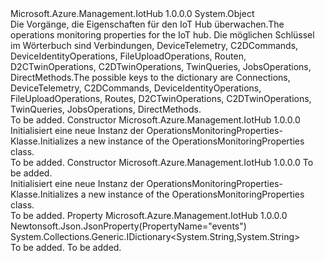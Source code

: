 <Type Name="OperationsMonitoringProperties" FullName="Microsoft.Azure.Management.IotHub.Models.OperationsMonitoringProperties">
  <TypeSignature Language="C#" Value="public class OperationsMonitoringProperties" />
  <TypeSignature Language="ILAsm" Value=".class public auto ansi beforefieldinit OperationsMonitoringProperties extends System.Object" />
  <TypeSignature Language="DocId" Value="T:Microsoft.Azure.Management.IotHub.Models.OperationsMonitoringProperties" />
  <TypeSignature Language="VB.NET" Value="Public Class OperationsMonitoringProperties" />
  <TypeSignature Language="F#" Value="type OperationsMonitoringProperties = class" />
  <AssemblyInfo>
    <AssemblyName>Microsoft.Azure.Management.IotHub</AssemblyName>
    <AssemblyVersion>1.0.0.0</AssemblyVersion>
  </AssemblyInfo>
  <Base>
    <BaseTypeName>System.Object</BaseTypeName>
  </Base>
  <Interfaces />
  <Docs>
    <summary>
            <span data-ttu-id="d6267-101">Die Vorgänge, die Eigenschaften für den IoT Hub überwachen.</span><span class="sxs-lookup"><span data-stu-id="d6267-101">The operations monitoring properties for the IoT hub.</span></span> <span data-ttu-id="d6267-102">Die möglichen Schlüssel im Wörterbuch sind Verbindungen, DeviceTelemetry, C2DCommands, DeviceIdentityOperations, FileUploadOperations, Routen, D2CTwinOperations, C2DTwinOperations, TwinQueries, JobsOperations, DirectMethods.</span><span class="sxs-lookup"><span data-stu-id="d6267-102">The possible keys to the dictionary are Connections, DeviceTelemetry, C2DCommands, DeviceIdentityOperations, FileUploadOperations, Routes, D2CTwinOperations, C2DTwinOperations, TwinQueries, JobsOperations, DirectMethods.</span></span>
            </summary>
    <remarks>To be added.</remarks>
  </Docs>
  <Members>
    <Member MemberName=".ctor">
      <MemberSignature Language="C#" Value="public OperationsMonitoringProperties ();" />
      <MemberSignature Language="ILAsm" Value=".method public hidebysig specialname rtspecialname instance void .ctor() cil managed" />
      <MemberSignature Language="DocId" Value="M:Microsoft.Azure.Management.IotHub.Models.OperationsMonitoringProperties.#ctor" />
      <MemberSignature Language="VB.NET" Value="Public Sub New ()" />
      <MemberType>Constructor</MemberType>
      <AssemblyInfo>
        <AssemblyName>Microsoft.Azure.Management.IotHub</AssemblyName>
        <AssemblyVersion>1.0.0.0</AssemblyVersion>
      </AssemblyInfo>
      <Parameters />
      <Docs>
        <summary>
            <span data-ttu-id="d6267-103">Initialisiert eine neue Instanz der OperationsMonitoringProperties-Klasse.</span><span class="sxs-lookup"><span data-stu-id="d6267-103">Initializes a new instance of the OperationsMonitoringProperties class.</span></span>
            </summary>
        <remarks>To be added.</remarks>
      </Docs>
    </Member>
    <Member MemberName=".ctor">
      <MemberSignature Language="C#" Value="public OperationsMonitoringProperties (System.Collections.Generic.IDictionary&lt;string,string&gt; events = null);" />
      <MemberSignature Language="ILAsm" Value=".method public hidebysig specialname rtspecialname instance void .ctor(class System.Collections.Generic.IDictionary`2&lt;string, string&gt; events) cil managed" />
      <MemberSignature Language="DocId" Value="M:Microsoft.Azure.Management.IotHub.Models.OperationsMonitoringProperties.#ctor(System.Collections.Generic.IDictionary{System.String,System.String})" />
      <MemberSignature Language="VB.NET" Value="Public Sub New (Optional events As IDictionary(Of String, String) = null)" />
      <MemberSignature Language="F#" Value="new Microsoft.Azure.Management.IotHub.Models.OperationsMonitoringProperties : System.Collections.Generic.IDictionary&lt;string, string&gt; -&gt; Microsoft.Azure.Management.IotHub.Models.OperationsMonitoringProperties" Usage="new Microsoft.Azure.Management.IotHub.Models.OperationsMonitoringProperties events" />
      <MemberType>Constructor</MemberType>
      <AssemblyInfo>
        <AssemblyName>Microsoft.Azure.Management.IotHub</AssemblyName>
        <AssemblyVersion>1.0.0.0</AssemblyVersion>
      </AssemblyInfo>
      <Parameters>
        <Parameter Name="events" Type="System.Collections.Generic.IDictionary&lt;System.String,System.String&gt;" />
      </Parameters>
      <Docs>
        <param name="events">To be added.</param>
        <summary>
            <span data-ttu-id="d6267-104">Initialisiert eine neue Instanz der OperationsMonitoringProperties-Klasse.</span><span class="sxs-lookup"><span data-stu-id="d6267-104">Initializes a new instance of the OperationsMonitoringProperties class.</span></span>
            </summary>
        <remarks>To be added.</remarks>
      </Docs>
    </Member>
    <Member MemberName="Events">
      <MemberSignature Language="C#" Value="public System.Collections.Generic.IDictionary&lt;string,string&gt; Events { get; set; }" />
      <MemberSignature Language="ILAsm" Value=".property instance class System.Collections.Generic.IDictionary`2&lt;string, string&gt; Events" />
      <MemberSignature Language="DocId" Value="P:Microsoft.Azure.Management.IotHub.Models.OperationsMonitoringProperties.Events" />
      <MemberSignature Language="VB.NET" Value="Public Property Events As IDictionary(Of String, String)" />
      <MemberSignature Language="F#" Value="member this.Events : System.Collections.Generic.IDictionary&lt;string, string&gt; with get, set" Usage="Microsoft.Azure.Management.IotHub.Models.OperationsMonitoringProperties.Events" />
      <MemberType>Property</MemberType>
      <AssemblyInfo>
        <AssemblyName>Microsoft.Azure.Management.IotHub</AssemblyName>
        <AssemblyVersion>1.0.0.0</AssemblyVersion>
      </AssemblyInfo>
      <Attributes>
        <Attribute>
          <AttributeName>Newtonsoft.Json.JsonProperty(PropertyName="events")</AttributeName>
        </Attribute>
      </Attributes>
      <ReturnValue>
        <ReturnType>System.Collections.Generic.IDictionary&lt;System.String,System.String&gt;</ReturnType>
      </ReturnValue>
      <Docs>
        <summary />
        <value>To be added.</value>
        <remarks>To be added.</remarks>
      </Docs>
    </Member>
  </Members>
</Type>